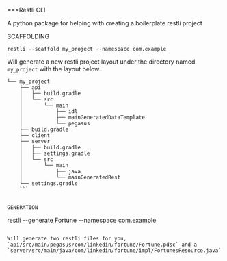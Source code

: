 ===Restli CLI

A python package for helping with creating a boilerplate restli project

SCAFFOLDING

```
restli --scaffold my_project --namespace com.example
```

Will generate a new restli project layout under the directory named `my_project` with the layout below.

```
└── my_project
    ├── api
    │   ├── build.gradle
    │   └── src
    │       └── main
    │           ├── idl
    │           ├── mainGeneratedDataTemplate
    │           └── pegasus
    ├── build.gradle
    ├── client
    ├── server
    │   ├── build.gradle
    │   ├── settings.gradle
    │   └── src
    │       └── main
    │           ├── java
    │           └── mainGeneratedRest
    └── settings.gradle
    ```


GENERATION

```
restli --generate Fortune --namespace com.example
```

Will generate two restli files for you, `api/src/main/pegasus/com/linkedin/fortune/Fortune.pdsc` and a `server/src/main/java/com/linkedin/fortune/impl/FortunesResource.java`
